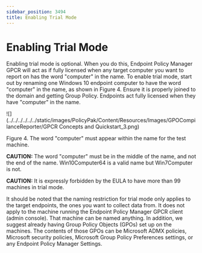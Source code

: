 ```yaml
---
sidebar_position: 3494
title: Enabling Trial Mode
---
```


# Enabling Trial Mode

Enabling trial mode is optional. When you do this, Endpoint Policy Manager GPCR will act as if fully licensed when any target computer you want to report on has the word "computer" in the name. To enable trial mode, start out by renaming one Windows 10 endpoint computer to have the word "computer" in the name, as shown in Figure 4. Ensure it is properly joined to the domain and getting Group Policy. Endpoints act fully licensed when they have "computer" in the name.

![](../../../../../../static/images/PolicyPak/Content/Resources/Images/GPOCompilanceReporter/GPCR Concepts and Quickstart_3.png)

Figure 4. The word "computer" must appear within the name for the test machine.

**CAUTION:**  The word "computer" must be in the middle of the name, and not the end of the name. Win10Computer64 is a valid name but Win7Computer is not.

**CAUTION:**  It is expressly forbidden by the EULA to have more than 99 machines in trial mode.

It should be noted that the naming restriction for trial mode only applies to the target endpoints, the ones you want to collect data from. It does not apply to the machine running the Endpoint Policy Manager GPCR client (admin console). That machine can be named anything. In addition, we suggest already having Group Policy Objects (GPOs) set up on the machines. The contents of those GPOs can be Microsoft ADMX policies, Microsoft security policies, Microsoft Group Policy Preferences settings, or any Endpoint Policy Manager Settings.